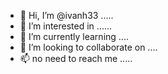 - 👋 Hi, I’m @ivanh33 .....
- 👀 I’m interested in ......
- 🌱 I’m currently learning ....
- 💞️ I’m looking to collaborate on ....
- 📫 no need to reach me .....
<!---
ivanh33/ivanh33 is a ✨ special ✨ repository because its `README.md` (this file) appears on your GitHub profile.
You can click the Preview link to take a look at your changes.
--->
